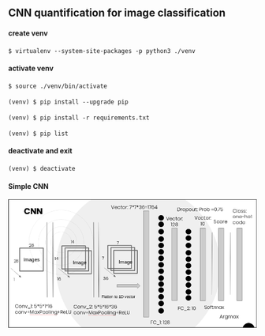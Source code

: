 ## CNN quantification for image classification

#### create venv
~~~
$ virtualenv --system-site-packages -p python3 ./venv
~~~
#### activate venv
~~~
$ source ./venv/bin/activate

(venv) $ pip install --upgrade pip

(venv) $ pip install -r requirements.txt

(venv) $ pip list 
~~~
#### deactivate and exit
~~~
(venv) $ deactivate
~~~

#### Simple CNN
![simple_cnn_architecture](https://github.com/he-chen-95/SFE-CNN-Quantification/raw/master/resources/img/simple-CNN.png)

